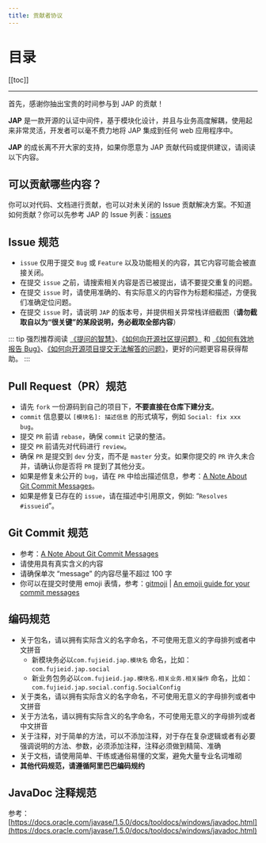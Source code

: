 ```yaml
---
title: 贡献者协议
---
```


# 目录

[[toc]]

----

首先，感谢你抽出宝贵的时间参与到 JAP 的贡献！

**JAP** 是一款开源的认证中间件，基于模块化设计，并且与业务高度解耦，使用起来非常灵活，开发者可以毫不费力地将 JAP 集成到任何 web 应用程序中。

**JAP** 的成长离不开大家的支持，如果你愿意为 JAP 贡献代码或提供建议，请阅读以下内容。

## 可以贡献哪些内容？

你可以对代码、文档进行贡献，也可以对未关闭的 Issue 贡献解决方案。不知道如何贡献？你可以先参考 JAP 的 Issue 列表：[issues](xxx)

## Issue 规范

- `issue` 仅用于提交 `Bug` 或 `Feature` 以及功能相关的内容，其它内容可能会被直接关闭。
- 在提交 `issue` 之前，请搜索相关内容是否已被提出，请不要提交重复的问题。
- 在提交 `issue` 时，请使用准确的、有实际意义的内容作为标题和描述，方便我们准确定位问题。
- 在提交 `issue` 时，请说明 `JAP` 的版本号，并提供相关异常栈详细截图（**请勿截取自以为“很关键”的某段说明，务必截取全部内容**）

::: tip
强烈推荐阅读 [《提问的智慧》](https://github.com/ryanhanwu/How-To-Ask-Questions-The-Smart-Way)、[《如何向开源社区提问题》](https://github.com/seajs/seajs/issues/545) 和 [《如何有效地报告 Bug》](http://www.chiark.greenend.org.uk/~sgtatham/bugs-cn.html)、[《如何向开源项目提交无法解答的问题》](https://zhuanlan.zhihu.com/p/25795393)，更好的问题更容易获得帮助。
:::

## Pull Request（PR）规范

- 请先 `fork` 一份源码到自己的项目下，**不要直接在仓库下建分支**。
- `commit` 信息要以 `[模块名]: 描述信息` 的形式填写，例如 `Social: fix xxx bug`。
- 提交 `PR` 前请 `rebase`，确保 `commit` 记录的整洁。
- 提交 `PR` 前请先对代码进行 `review`。
- 确保 `PR` 是提交到 `dev` 分支，而不是 `master` 分支。如果你提交的 `PR` 许久未合并，请确认你是否将 `PR` 提到了其他分支。
- 如果是修复未公开的 `bug`，请在 `PR` 中给出描述信息，参考：[A Note About Git Commit Messages](https://tbaggery.com/2008/04/19/a-note-about-git-commit-messages.html)。
- 如果是修复已存在的 `issue`，请在描述中引用原文，例如: “`Resolves #issueid`”。

## Git Commit 规范

- 参考：[A Note About Git Commit Messages](https://tbaggery.com/2008/04/19/a-note-about-git-commit-messages.html)
- 请使用具有真实含义的内容
- 请确保单次 “message” 的内容尽量不超过 100 字
- 你可以在提交时使用 emoji 表情，参考：[gitmoji](https://github.com/carloscuesta/gitmoji) | [An emoji guide for your commit messages](https://gitmoji.dev)

## 编码规范

- 关于包名，请以拥有实际含义的名字命名，不可使用无意义的字母排列或者中文拼音
    - 新模块务必以`com.fujieid.jap.模块名` 命名，比如：`com.fujieid.jap.social`
    - 新业务包务必以`com.fujieid.jap.模块名.相关业务.相关操作` 命名，比如：`com.fujieid.jap.social.config.SocialConfig`
- 关于类名，请以拥有实际含义的名字命名，不可使用无意义的字母排列或者中文拼音
- 关于方法名，请以拥有实际含义的名字命名，不可使用无意义的字母排列或者中文拼音
- 关于注释，对于简单的方法，可以不添加注释，对于存在复杂逻辑或者有必要强调说明的方法、参数，必须添加注释，注释必须做到精简、准确
- 关于文档，请使用简单、干练或通俗易懂的文案，避免大量专业名词堆砌
- **其他代码规范，请遵循阿里巴巴编码规约**

## JavaDoc 注释规范

参考：[https://docs.oracle.com/javase/1.5.0/docs/tooldocs/windows/javadoc.html](https://docs.oracle.com/javase/1.5.0/docs/tooldocs/windows/javadoc.html)


